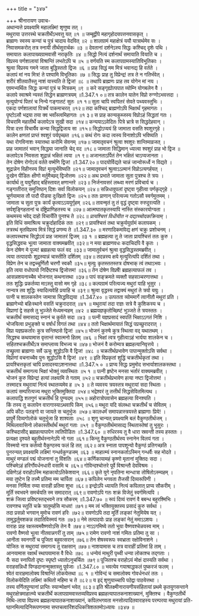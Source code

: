 +++
title = "३४७"

+++
श्रीनारायण उवाच-  
अथान्यत्ते प्रवक्ष्यामि महालक्ष्मि! शृणुष्व तत् ।  
मथुराया उत्तरस्थे चक्रतीर्थेऽभवत्तु यत् ॥१ ॥
जम्बूद्वीपे महागृहोदयपत्तनवासकृत् ।  
ब्राह्मणः स्वस्य कन्यां च पुत्रं चादाय वेदवित् ॥२ ॥
शालग्रामं महाक्षेत्रं ययौ यात्रार्थमेव सः ।  
निवासमकरोत् तत्र स्नायी तीर्थसुरार्चकः ॥३ ॥
देवतानां दर्शनेऽस्य सिद्धः कश्चिद् दृशेः पथि ।  
समायातः कलापाख्यग्रामवासी नराकृतिः ॥४ ॥
सिद्धो नित्यं दर्शनार्थं समायाति वियाति च ।  
विप्रस्य पर्णशालायां विश्रान्तिं लभतेऽपि च ॥५ ॥
वर्णयति स्म कलापग्रामस्यातिविभूतिकाः ।  
श्रुत्वा विप्रस्य गमने जाता बुद्धिस्ततो द्विजः ॥६ ॥
प्राह सिद्धं मम मित्रं भवानद्य हि वर्तते ।  
कलापं मां नय मित्र! ते पश्यामि विभूतिकाः ॥७ ॥
सिद्धः प्राह तु विप्रेन्द्र! तत्र ते न गतिर्भवेत् ।  
शरीरं शीतवातैस्तु नाशं यास्यति ते द्विज! ॥८ ॥
तथापि ब्राह्मणः प्राह तव योगेन मां नय ।  
एवमभ्यर्थितः सिद्धः कन्यां पुत्रं च मित्रकम् ॥९ ॥
करे सङ्गृह्योत्पपात व्योम्नि योगबलेन वै ।  
कलापे स्वाश्रमे न्यस्तं सिद्धेन ब्राह्मणत्रयम् ॥1.347.१ ०॥
तत्र कालेन यातेन विप्रो रुग्णोऽभवत्तदा ।  
मृत्युयोग्यं पितरं च निन्ये गङ्गातटं सुतः ॥१ १॥
सुता चापि स्वपितरं सेवते पथ्यवस्तुभिः ।  
एकदा पर्णशालायां पित्रर्थे पाकमाचरत् ॥१२॥
तदा कश्चिद् ब्राह्मणोऽपि भिक्षार्थं गृहमागतः ।  
पृष्टोऽसौ भद्रया तया क्व भवाँस्त्वमिहागतः ॥१ ३॥
स प्राह कान्यकुब्जस्य विप्रोऽहं सिद्धतां गतः ।  
विचरामि महातीर्थे कलापेऽत्र सुखी सदा ॥१४॥
कन्ययाऽऽवेदितः पित्रे भ्रात्रे स सिद्धदेहवान् ।  
पित्रा दत्ता विचार्यैव कन्या सिद्धद्विजाय सा ॥१५॥
सिद्धोऽप्ययं हि जामाता वसति श्वशुरगृहे ।  
कालेन क्षणतां प्राप्तं श्वशुरं पर्यपृच्छत ॥१६॥
कथं रोगः कदा त्वस्य विनाशोऽपि भविष्यति ।  
यथा रोगविनाशः स्यात्तथा करोमि सेवनम् ॥१७॥
जामातृवचनं श्रुत्वा श्वशुरः शान्तिमाव्रजत् ।  
प्राह जामातरं भवान् सिद्ध्या जानाति चेद् वद ॥१८॥
जामाता सिद्धिमान् ध्यात्वा श्वशुरं प्राह भो द्विज ॥
कलापेऽत्र निवसता शूद्रान्नं भक्षितं त्वया ॥१ ९॥
अजानताऽर्पितं तेन भक्षितं चाऽप्यजानता ।  
तेन दोषेण रोगोऽयं वर्तते वर्ष्मणि द्विज! ॥1.347.२०॥
पादयोर्विद्यते चान्नं जान्वोरूर्ध्वे न विद्यते ।  
शूद्रान्नेन विहीनस्य विप्र! मृत्युर्भविष्यति ॥२१॥
जामातृवचनं श्रुत्वाऽऽत्मानं विप्रोऽत्यगर्हयत् ।  
दुःखेन पीडितः क्षीणो मर्तुमैच्छद् द्विजोत्तमः ॥२२॥
अथ प्रभाते जामाता सुता पुत्रश्च ते त्रयः ।  
कार्यार्थ तु ययुर्गेहाद् बहिस्तावत् क्षणान्तरे ॥२३॥
निर्जनावसरं लब्ध्वा मरणं प्रविचार्य च ।  
गङ्गातीरात् समुत्तिष्ठन् दिशः सर्वा विलोकयन् ॥२४॥
सन्निधावुपलां दृष्ट्वा गृहीत्वा पर्णकृद्गृहे ।  
चूर्णयामास तौ पादौ पीडया दुःखितो द्विजः ॥२५॥
ततः प्राणान् परित्यज्य गतोऽसौ स्वर्गमुत्तमम् ।  
जामाता च सुता पुत्रः कार्यं कृत्वाऽऽययुर्गृहम् ॥२६॥
तावन्मृतं तु तं वृद्धं दृष्ट्वा रुरुदुरत्यति ।  
सर्पशृङ्गिहतानां च दंष्ट्रिप्राणिहतस्य च ॥२७॥
आत्मघातकृतस्यापि नास्ति संस्कारयोग्यता ।  
कथमस्य भवेद् दाहो विचार्येति पुनश्च ते ॥२८॥
*प्रायश्चित्तं विधीयीत न दद्याच्चोदकक्रियाम्* ।  
इति विधिं समाश्रित्य चक्रुर्दाहादिकं ततः ॥२९॥
प्रायश्चित्तं तथा चक्रुर्ययुर्ग्रामं कलापकम् ।  
तत्रस्थं मृतविप्रस्य मित्रं सिद्धं प्रणम्य ते ॥1.347.३० ॥
मरणादिकमांवेद्य क्षणं चक्रुः प्रशोचनम् ।  
कलापस्थश्च सिद्धोऽयं प्राह जामातरं द्विजम् ॥३ १ ॥
ब्रह्महत्या तु ते जाता प्रायश्चित्तं ततः कुरु ।  
वृद्धसिद्धवचः भूत्वा जामाता वाक्यमब्रवीत् ॥३२॥
न मया ब्राह्मणवधः कदाचिदपि वै कृतः ।  
केन दोषेण मे पूज्य! ब्रह्महत्या फलं वद ॥३३॥
जामातुर्वचनं श्रुत्वा वृद्धसिद्धस्तमब्रवीत् ।  
त्वया तत्पादयोः शूद्रस्यान्नं चास्तीति दर्शितम् ॥३४॥
तदन्नस्य क्षये मृत्युरित्यपि दर्शितं तथा ।  
विप्रेण तेन च तद्वच्चूर्णितौ चरणौ स्वकौ ॥३५॥
मृत्युः कृतस्ततस्तत्र दोषभाक् त्वं तथाऽभवः ।  
इति त्वया वधोपायो निर्दिष्टश्च द्विजोत्तम! ॥३६॥
तेन दोषेण विप्रर्षे! ब्रह्महत्याफलं तव ।  
आसन्नशयनाच्चैव भोजनात् कथनात्तथा ॥३७॥
पापं सङ्क्रमते व्यक्तौ सहसञ्चरणात्तथा ।  
ततः शुद्धिः प्रकर्तव्या माऽस्तु वासो मम गृहे ॥३८॥
कल्पग्रामं परित्यज्य मथुरां याहि भूसुर ।  
नान्यत्र तव शुद्धिः स्यादित्यवेहि प्रयाहि च ॥३९॥
श्रुत्वा वृद्धस्य तद्वाक्यं मथुरां ते त्रयो ययुः ।  
पत्नी च शालकस्तेन जामात्रा सिद्धविद्यया ॥1.347.४० ॥
उत्पतता व्योममार्गे त्वानीतौ मथुरां प्रति ।  
ब्राह्मणेभ्यो बहिःस्थाने वसतिं चक्रुरादरात् ॥४१ ॥
मथुरायां तदा राज्ञः सत्रे वै कुशिकस्य च ।  
विप्राणां द्वे सहस्रे तु भुञ्जेते मेध्यमन्वहम् ॥४२ ॥
ब्रह्मयज्ञकृतोच्छिष्टं भुञ्जते ते त्रयस्ततः ।  
चक्रतीर्थं समासाद्य स्नानं च कुर्वते सदा ॥४३ ॥
पत्नी यज्ञप्रसादं स्वपतिं भिक्षाऽऽगतं निशि ।  
भोजयित्वा प्रभुङ्क्ते च वर्षार्धं विगतं तथा ॥४४॥
ततो भिक्षार्थमायातं सिद्धं पप्रच्छुरादरात् ।  
विप्रा यज्ञप्रकर्तारः कुत्र सन्तिष्ठसे द्विज! ॥४५॥
भोजनं कुरुषे कुत्र स्थित्वा वद् यथातथम् ।  
सिद्धश्च कथयामास वृत्तान्तं स्वात्मनो हितम् ॥४६ ॥
भिक्षां त्वत्र गृहीत्वाऽहं भार्यया शालकेन च ।  
सहितश्चक्रतीर्थेऽत्र समाप्लाव्य विभज्य च ॥४७॥
भोजनं वै करोम्यत्र ब्रह्महत्यानिवृत्तये ।  
तच्छ्रुत्वा ब्राह्मणाः सर्वे ऊचुः शुद्धोऽसि वै द्विज! ॥४८ ॥
चक्रतीर्थप्रभावेण पापान्मुक्तोऽसि सर्वथा ।  
विप्राणां वचनाच्चैव पुनः शुद्धोऽसि वै द्विज! ॥४९ ॥
इति विप्रकृतां शुद्धिं चक्रतीर्थकृतां तथा ।  
प्रायश्चित्तकृतां चापि प्रसादस्याऽशनात्तथा ॥1.347.५ ० ॥
प्राप्य सिद्धः प्रमुमोद सभार्याशालकस्तथा ।  
चक्रतीर्थं समागत्य भिक्षां भोक्तुं व्यवस्थितः ॥५ १ ॥
पत्नी हृष्टेन मनसा भर्तारं वाक्यमब्रवीत् ।  
भोजनं कुरु विप्रेन्द्र! हत्यां लक्ष्यामि ते गताम् ॥५२॥
चक्रतीर्थप्रभावेण हत्या नष्टा द्विजोत्तम! ।  
तस्मादत्र मथुरायां नित्यं स्थातव्यमेव ह ॥५ ३ ॥
ते व्यवस्य त्रयस्तत्र मथुरायां सदा स्थिताः ।  
कलापं सम्परित्यज्य मथुरा भुक्तिमुक्तिदा ॥५४॥
भद्रेश्वरं तु तत्तीर्थं सिद्धसेवितमित्यथ ।  
कलापाद्धि शतगुणं चक्रतीर्थं हि पुण्यदम् ॥५५॥
अहोरात्रोपवासेन ब्रह्महत्या विनश्यति ।  
किं तस्य तु कलापेन वारागास्याऽथवापि किम् ॥५६॥
मथुरा यदि संलब्धा चक्रतीर्थं च सेवितम् ।  
अपि कीटः पतङ्गो वा जायते स चतुर्भुजः ॥५७॥
कालधर्मं समापन्नास्त्रयस्ते ब्राह्मणाः प्रिये! ।  
प्रापुर्मे दिव्यगोलोकं चतुर्भुजा हि शाश्वताः ॥५८ ॥
शृणु चान्यत् प्रवक्ष्यामि बलं वैकुण्ठतीर्थजम् ।  
मिथिलावासिनो लोकास्तीर्थार्थं मथुरां गताः ॥५९ ॥
वैकुण्ठतीर्थमासाद्य स्थितास्तेषां तु भूसुरः ।  
कश्चिदासीद् ब्रह्महत्यापापेन त्वतिपीडितः ॥1.347.६० ॥
रुधिरस्य तु वै धारा स्रवन्ती तस्य हस्ततः ।  
प्रत्यक्षा दृश्यते बहुतीर्थस्नानेऽपि नो गता ॥६१॥
किन्तु वैकुण्ठतीर्थस्य स्नानेन विलयं गता ।  
विस्मयो नात्र कर्तव्यो वैकुण्ठस्य फलं हि तत् ॥६२॥
अत्र स्नाता पापशून्यो वैकुण्ठं प्रतिगच्छति ।  
पुनरन्यत् प्रवक्ष्यामि लक्ष्मि! गन्धर्वकुण्डजम् ॥६३ ॥
माहात्म्यं स्नानकर्ताऽस्मिन् गन्धर्वैः सह मोदते ।  
माथुरं मण्डलं पद्मं योजनानां तु विंशतिः ॥६४॥
कर्णिकायामहं कृष्णो मृतानां मुक्तिदः सदा ।  
पश्चिमेऽहं हरिर्गोवर्धनधारी वसामि च ॥६५॥
गोविन्दश्चोत्तरे पूर्वे विश्रान्तौ देवविश्रमः ।  
दक्षिणेऽहं वराहोऽस्मि महाकायोऽतिकेशवान् ॥६६॥
कृते युगे नृपतिना मान्धात्रा तोषितोऽस्म्यहम् ।  
मया तुष्टेन हि तस्मै प्रतिमा मम चार्पिता ॥६७॥
कपिलेन भगवता तैजसी दिव्यरूपिणी ।  
मनसा निर्मिता रम्या वाराही प्रतिमा शुभा ॥६८॥
इन्द्रोऽपि ध्यायति नित्यं कपिलात् प्राप्य सौकरीम् ।  
मूर्तिं स्वभवने समर्चयति स्म समादरात् ॥६९॥
रावणोऽपि गतः शक्रं विजेतुं स्वर्गमित्यपि ।  
शक्रं जित्वा प्रविष्टस्तद्भवने तत्र सौकरम् ॥1.347.७० ॥
रूपं दिव्यं रावणं वै बबन्ध बहुरश्मिभिः ।  
रावणश्च स्तुतिं चक्रे त्रातुमर्हसि माधव! ॥७१॥
मम त्वं भक्तियुक्तस्य प्रसादं कुरु सर्वथा ।  
तदा प्रसन्नो भगवान् मुमोच रावणं हरिः ॥७२॥
रावणोऽपि तदा मूर्तिं लङ्कां नेतुमियेष यत् ।  
तामुद्धर्तुमशकन्न तदातिविस्मयं गतः ॥७३॥
नेमे तत्पादयोः प्राह लङ्कां नेतुं ममाऽऽशयः ।  
वाराहः प्राह रक्षस्त्वमवैष्णवोऽसि तेन वै ॥७४॥
नाऽऽगमिष्ये ततो भूया वैष्णवश्चेन्नयस्व माम् ।  
रावणो वैष्णवो भूत्वा नीतवान्नगरीं तु ताम् ॥७५॥
रामेण रावणो नाशं गमितः प्रतिमा तु सा ।  
आनीता स्वनगरीं च पूजिता बहुवत्सरान् ॥७६॥
तेन शेषस्वरूपः स्वभ्राता रक्षोविनाशने ।  
योजितः स मथुरायां समागत्य तु राक्षसान् ॥७७॥
नाशयामास च तत्र वाराहीं प्रतिमां हि ताम् ।  
आनयामास रक्षार्थं स्थापयामास वै विधेः ॥७८ ॥
धन्येयं माथुरी पृथ्वी धन्या लोकाश्च तद्गताः ।  
यैः सदा स्नापितो दृष्टः स्पृष्टो ध्यातोऽनुचर्चितः ॥७९॥
पूजितश्च वराहोऽयं मोक्षं दास्यति सर्वथा ।  
वराहसन्निधौ पिण्डदानान्मुक्तास्तु पूर्वजाः ॥1.347.८० ॥
भवत्येव गयाश्राद्धफलं पुष्करजं फलम् ।  
श्वेतं वाराहमालोक्य विश्रान्तिं लोकयेत्तथा ॥८ १ ॥
गोविन्दं च समालोक्य गोवर्धनधरं ततः ।  
विलोकयेदिति लक्ष्मि! कथितो महिमा च ते ॥८२॥
य इद्ं शृणुयाच्चापि पठेद्वा पाठयेत्तथा ।  
तस्य वर्णितपुण्यानां प्राप्तिः स्यान्मोक्षणं भवेत् ॥८३॥
इति श्रीलक्ष्मीनारायणीयसंहितायां प्रथमे कृतयुगसन्ताने मथुराक्षेत्रमाहात्म्ये चक्रतीर्थे कलापग्रामवास्तव्यविप्रस्य ब्रह्महत्यापातकनाशाख्यानं, मुक्तिश्च । वैकुण्ठतीर्थे मिथि-लाया विप्रस्य ब्रह्महत्यापातकनाशाख्यानं, कपिलभगवता मनसोत्पादितवाराहस्य परम्परया मथुरायां प्रति-ष्ठानमित्यादिनिरूपणनामा सप्तचत्वारिंशदधिकत्रिशततमोऽध्यायः ॥३४७ ॥
    
